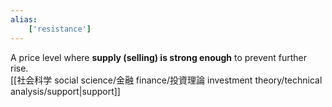 ```yaml
---
alias:
    ['resistance']
---
```

A price level where **supply (selling) is strong enough** to prevent further rise.  
[[社会科学 social science/金融 finance/投資理論 investment theory/technical analysis/support|support]]